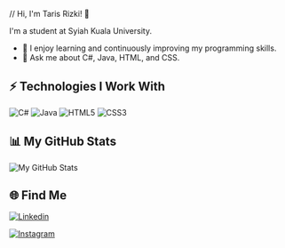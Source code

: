 // Hi, I'm Taris Rizki! 👋

I'm a student at Syiah Kuala University. 

- 🌱 I enjoy learning and continuously improving my programming skills.
- 💬 Ask me about C#, Java, HTML, and CSS.

## ⚡ Technologies I Work With

![C#](https://img.shields.io/badge/-C%23-black?style=flat-square&logo=csharp)
![Java](https://img.shields.io/badge/-Java-black?style=flat-square&logo=java)
![HTML5](https://img.shields.io/badge/-HTML5-black?style=flat-square&logo=html5)
![CSS3](https://img.shields.io/badge/-CSS3-black?style=flat-square&logo=css3)

## 📊 My GitHub Stats

![My GitHub Stats](https://github-readme-stats.vercel.app/api?username=tarisrizki&show_icons=true&theme=radical)

## 🌐 Find Me

[![Linkedin](https://img.shields.io/badge/-LinkedIn-blue?style=flat-square&logo=Linkedin&logoColor=white&link=https://www.linkedin.com/in/m-taris-rizki-440b67210/)](https://www.linkedin.com/in/m-taris-rizki-440b67210/)

[![Instagram](https://img.shields.io/badge/-Instagram-purple?style=flat-square&logo=instagram&logoColor=white&link=https://www.instagram.com/tarisrizki/)](https://www.instagram.com/tarisrizki/)
